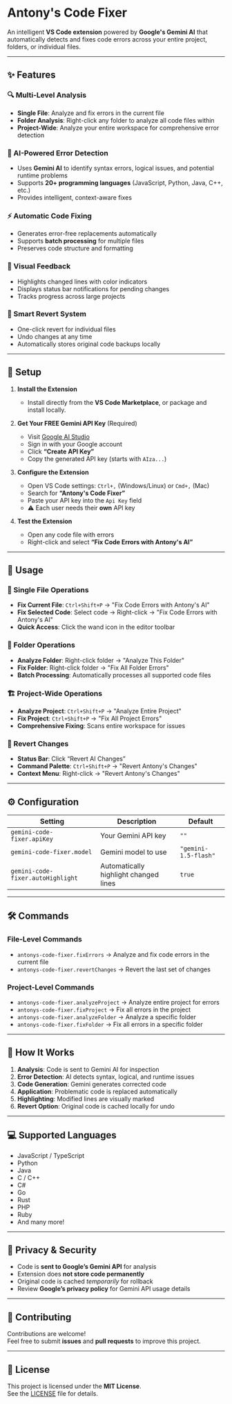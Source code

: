 # Antony's Code Fixer

An intelligent **VS Code extension** powered by **Google's Gemini AI** that automatically detects and fixes code errors across your entire project, folders, or individual files.

---

## ✨ Features

### 🔍 Multi-Level Analysis
- **Single File**: Analyze and fix errors in the current file  
- **Folder Analysis**: Right-click any folder to analyze all code files within  
- **Project-Wide**: Analyze your entire workspace for comprehensive error detection  

### 🤖 AI-Powered Error Detection
- Uses **Gemini AI** to identify syntax errors, logical issues, and potential runtime problems  
- Supports **20+ programming languages** (JavaScript, Python, Java, C++, etc.)  
- Provides intelligent, context-aware fixes  

### ⚡ Automatic Code Fixing
- Generates error-free replacements automatically  
- Supports **batch processing** for multiple files  
- Preserves code structure and formatting  

### 🎨 Visual Feedback
- Highlights changed lines with color indicators  
- Displays status bar notifications for pending changes  
- Tracks progress across large projects  

### 🔄 Smart Revert System
- One-click revert for individual files  
- Undo changes at any time  
- Automatically stores original code backups locally  

---

## 🚀 Setup

1. **Install the Extension**
   - Install directly from the **VS Code Marketplace**, or package and install locally.

2. **Get Your FREE Gemini API Key** (Required)  
   - Visit [Google AI Studio](https://makersuite.google.com/app/apikey)  
   - Sign in with your Google account  
   - Click **“Create API Key”**  
   - Copy the generated API key (starts with `AIza...`)  

3. **Configure the Extension**  
   - Open VS Code settings: `Ctrl+,` (Windows/Linux) or `Cmd+,` (Mac)  
   - Search for **“Antony's Code Fixer”**  
   - Paste your API key into the `Api Key` field  
   - ⚠️ Each user needs their **own** API key  

4. **Test the Extension**  
   - Open any code file with errors  
   - Right-click and select **“Fix Code Errors with Antony's AI”**

---

## 📖 Usage

### 📄 Single File Operations
- **Fix Current File**: `Ctrl+Shift+P` → "Fix Code Errors with Antony's AI"  
- **Fix Selected Code**: Select code → Right-click → "Fix Code Errors with Antony's AI"  
- **Quick Access**: Click the wand icon in the editor toolbar  

### 📁 Folder Operations
- **Analyze Folder**: Right-click folder → "Analyze This Folder"  
- **Fix Folder**: Right-click folder → "Fix All Folder Errors"  
- **Batch Processing**: Automatically processes all supported code files  

### 🏗️ Project-Wide Operations
- **Analyze Project**: `Ctrl+Shift+P` → "Analyze Entire Project"  
- **Fix Project**: `Ctrl+Shift+P` → "Fix All Project Errors"  
- **Comprehensive Fixing**: Scans entire workspace for issues  

### 🔄 Revert Changes
- **Status Bar**: Click “Revert AI Changes”  
- **Command Palette**: `Ctrl+Shift+P` → "Revert Antony's Changes"  
- **Context Menu**: Right-click → "Revert Antony's Changes"  

---

## ⚙️ Configuration

| Setting                           | Description                          | Default              |
|-----------------------------------|--------------------------------------|----------------------|
| `gemini-code-fixer.apiKey`        | Your Gemini API key                  | `""`                 |
| `gemini-code-fixer.model`         | Gemini model to use                  | `"gemini-1.5-flash"` |
| `gemini-code-fixer.autoHighlight` | Automatically highlight changed lines | `true`               |

---

## 🛠️ Commands

### File-Level Commands
- `antonys-code-fixer.fixErrors` → Analyze and fix code errors in the current file  
- `antonys-code-fixer.revertChanges` → Revert the last set of changes  

### Project-Level Commands
- `antonys-code-fixer.analyzeProject` → Analyze entire project for errors  
- `antonys-code-fixer.fixProject` → Fix all errors in the project  
- `antonys-code-fixer.analyzeFolder` → Analyze a specific folder  
- `antonys-code-fixer.fixFolder` → Fix all errors in a specific folder  

---

## 🔎 How It Works

1. **Analysis**: Code is sent to Gemini AI for inspection  
2. **Error Detection**: AI detects syntax, logical, and runtime issues  
3. **Code Generation**: Gemini generates corrected code  
4. **Application**: Problematic code is replaced automatically  
5. **Highlighting**: Modified lines are visually marked  
6. **Revert Option**: Original code is cached locally for undo  

---

## 💻 Supported Languages

- JavaScript / TypeScript  
- Python  
- Java  
- C / C++  
- C#  
- Go  
- Rust  
- PHP  
- Ruby  
- And many more!  

---

## 🔐 Privacy & Security

- Code is **sent to Google’s Gemini API** for analysis  
- Extension does **not store code permanently**  
- Original code is cached *temporarily* for rollback  
- Review **Google’s privacy policy** for Gemini API usage details  

---

## 🤝 Contributing

Contributions are welcome!  
Feel free to submit **issues** and **pull requests** to improve this project.

---

## 📜 License

This project is licensed under the **MIT License**.  
See the [LICENSE](./LICENSE) file for details.  
